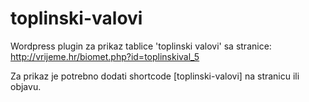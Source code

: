 # toplinski-valovi

Wordpress plugin za prikaz tablice 'toplinski valovi' sa stranice: http://vrijeme.hr/biomet.php?id=toplinskival_5

Za prikaz je potrebno dodati shortcode [toplinski-valovi] na stranicu ili objavu.
